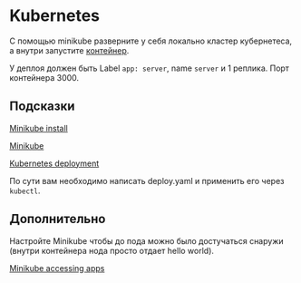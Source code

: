 # Kubernetes

С помощью minikube разверните у себя локально кластер кубернетеса, а внутри запустите [контейнер](https://hub.docker.com/r/kholstinevich/server).

У деплоя должен быть Label `app: server`, name `server` и 1 реплика. Порт контейнера 3000.

## Подсказки

[Minikube install](https://kubernetes.io/ru/docs/tasks/tools/install-minikube/)

[Minikube](https://github.com/kubernetes/minikube)

[Kubernetes deployment](https://kubernetes.io/docs/concepts/workloads/controllers/deployment/)

По сути вам необходимо написать deploy.yaml и применить его через `kubectl`.

## Дополнительно

Настройте Minikube чтобы до пода можно было достучаться снаружи (внутри контейнера нода просто отдает hello world).

[Minikube accessing apps](https://minikube.sigs.k8s.io/docs/handbook/accessing/)
